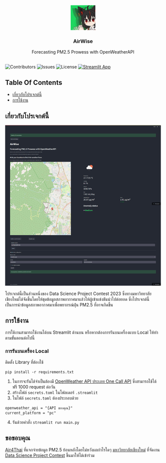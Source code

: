 <br/>
<p align="center">
  <a href="https://github.com/thunni-noi/CMU-AirWise">
    <img src="images/logo.png" alt="Logo" width="80" height="80">
  </a>

  <h3 align="center">AirWise</h3>

  <p align="center">
    Forecasting PM2.5 Prowess with OpenWeatherAPI
    <br/>
    <br/>
  </p>
</p>

![Contributors](https://img.shields.io/github/contributors/thunni-noi/CMU-AirWise?color=dark-green) ![Issues](https://img.shields.io/github/issues/thunni-noi/CMU-AirWise) ![License](https://img.shields.io/github/license/thunni-noi/CMU-AirWise) 
[![Streamlit App](https://static.streamlit.io/badges/streamlit_badge_black_white.svg)](https://cmu-airwise-heeudbkgeglffcw65qk6u9.streamlit.app/)

## Table Of Contents

* [เกี่ยวกับโปรเจกต์นี้](#เกี่ยวกับโปรเจกต์นี้)
* [การใช้งาน](#การใช้งาน)

## เกี่ยวกับโปรเจกต์นี้

![Screen Shot](images/screenshot.png)

โปรเจกต์นี้เป็นส่วนหนึ่งของ Data Science Project Contest 2023 ซึ่งทางมหาวิทยาลัยเชียงใหม่ได้จัดขึ้นโดยให้ชุดข้อมูลสภาพอากาศมาแล้วให้ผู้เข้าแข่งขันนำไปต่อยอด ซึ่งโปรเจกต์นี้เป็นการนำข้อมูลสภาพอากาศมาเพื่อพยากรณ์ฝุ่น PM2.5 ที่อาจเกิดขึ้น


## การใช้งาน

การใช้งานสามารถใช้งานได้บน Streamlit ด้านบน หรือหากต้องการรันบนเครื่องแบบ Local ให้ทำตามขั้นตอนต่อไปนี้

### การรันบนเครื่อง Local

ติดตั้ง Library ที่ต้องใช้
```
pip install -r requirements.txt
```

1. ในการจะรันได้จำเป็นต้องมี [OpenWeather API ประเภท One Call API](https://home.openweathermap.org/subscriptions) ซึ่งสามารถใช้ได้ฟรี 1000 request ต่อวัน
2. สร้างไฟล์ ```secrets.toml``` ในโฟลเดอร์ ```.streamlit```
3. ในไฟล์ ```secrets.toml``` ต้องประกอบด้วย
```
openweather_api = "{API ของคุณ}"
current_platform = "pc"
```
4. รันด้วยคำสั่ง ```streamlit run main.py```

## ขอขอบคุณ

[Air4Thai](http://air4thai.pcd.go.th/) ที่แจกจ่ายข้อมูล PM2.5 ย้อนหลังโดยไม่หวังผลกำไรใดๆ
[มหาวิทยาลัยเชียงใหม่](https://www.cmu.ac.th/en/) ที่จัดงาน [Data Science Project Contest](https://sites.google.com/site/ajthanasak/ds-project-contest-2022) ขึ้นมาให้ได้เข้าร่วม